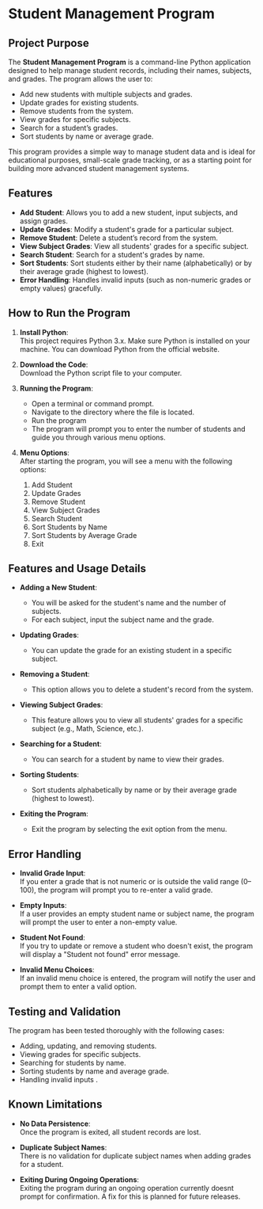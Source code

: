 # Student Management Program

## Project Purpose

The **Student Management Program** is a command-line Python application designed to help manage student records, including their names, subjects, and grades. The program allows the user to:

- Add new students with multiple subjects and grades.
- Update grades for existing students.
- Remove students from the system.
- View grades for specific subjects.
- Search for a student’s grades.
- Sort students by name or average grade.

This program provides a simple way to manage student data and is ideal for educational purposes, small-scale grade tracking, or as a starting point for building more advanced student management systems.

## Features

- **Add Student**: Allows you to add a new student, input subjects, and assign grades.
- **Update Grades**: Modify a student's grade for a particular subject.
- **Remove Student**: Delete a student’s record from the system.
- **View Subject Grades**: View all students' grades for a specific subject.
- **Search Student**: Search for a student's grades by name.
- **Sort Students**: Sort students either by their name (alphabetically) or by their average grade (highest to lowest).
- **Error Handling**: Handles invalid inputs (such as non-numeric grades or empty values) gracefully.

## How to Run the Program

1. **Install Python**:  
   This project requires Python 3.x. Make sure Python is installed on your machine. You can download Python from the official website.

2. **Download the Code**:  
   Download the Python script file to your computer.

3. **Running the Program**:  
   - Open a terminal or command prompt.
   - Navigate to the directory where the file is located.
   - Run the program 
   - The program will prompt you to enter the number of students and guide you through various menu options.

4. **Menu Options**:  
   After starting the program, you will see a menu with the following options:
   1. Add Student
   2. Update Grades
   3. Remove Student
   4. View Subject Grades
   5. Search Student
   6. Sort Students by Name
   7. Sort Students by Average Grade
   8. Exit
   

## Features and Usage Details

- **Adding a New Student**:  
   - You will be asked for the student's name and the number of subjects.
   - For each subject, input the subject name and the grade.

- **Updating Grades**:  
   - You can update the grade for an existing student in a specific subject.

- **Removing a Student**:  
   - This option allows you to delete a student's record from the system.

- **Viewing Subject Grades**:  
   - This feature allows you to view all students' grades for a specific subject (e.g., Math, Science, etc.).

- **Searching for a Student**:  
   - You can search for a student by name to view their grades.

- **Sorting Students**:  
   - Sort students alphabetically by name or by their average grade (highest to lowest).

- **Exiting the Program**:  
   - Exit the program by selecting the exit option from the menu.

## Error Handling

- **Invalid Grade Input**:  
   If you enter a grade that is not numeric or is outside the valid range (0–100), the program will prompt you to re-enter a valid grade.

- **Empty Inputs**:  
   If a user provides an empty student name or subject name, the program will prompt the user to enter a non-empty value.

- **Student Not Found**:  
   If you try to update or remove a student who doesn't exist, the program will display a "Student not found" error message.

- **Invalid Menu Choices**:  
   If an invalid menu choice is entered, the program will notify the user and prompt them to enter a valid option.

## Testing and Validation

The program has been tested thoroughly with the following cases:

- Adding, updating, and removing students.
- Viewing grades for specific subjects.
- Searching for students by name.
- Sorting students by name and average grade.
- Handling invalid inputs .

## Known Limitations

- **No Data Persistence**:  
   Once the program is exited, all student records are lost.

- **Duplicate Subject Names**:  
   There is no validation for duplicate subject names when adding grades for a student.

- **Exiting During Ongoing Operations**:  
   Exiting the program during an ongoing operation currently doesnt prompt for confirmation. A fix for this is planned for future releases.
